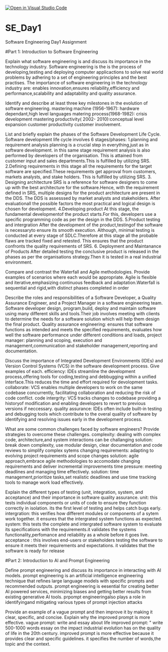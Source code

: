 [![Open in Visual Studio Code](https://classroom.github.com/assets/open-in-vscode-2e0aaae1b6195c2367325f4f02e2d04e9abb55f0b24a779b69b11b9e10269abc.svg)](https://classroom.github.com/online_ide?assignment_repo_id=18534260&assignment_repo_type=AssignmentRepo)
# SE_Day1
Software Engineering Day1 Assignment

#Part 1: Introduction to Software Engineering

Explain what software engineering is and discuss its importance in the technology industry.
Software engineering is the is the process of developing,testing and deploying computer applicactions to solve real world problems by adhering to a set of engineering principles and the best practises.
 The importance of software engineering in the technology industry are: enables innovation,ensures reliability,efficiency and performance,scalability and adaptability and quality assurance.
 
Identify and describe at least three key milestones in the evolution of software engineering.
mastering machine (1956-1967): hardware dependant,high level languages 
matering process(1968-1982): crisis development 
mastering productivity( 2002- 2010):conceptual level expansion customer productivity customer involvement.

List and briefly explain the phases of the Software Development Life Cycle.
Software development life cycle involves 6 stages/phases:
1.planning and requirement analysis
planning is a crucial step in everything,just as in software development. in this same stage requirement analysis is also performed by developers of the organisation. This is attained from customer input and sales departments.This is fulfilled by utilizing SRS.
2.Defining requirements
in this stage all the requirements for the target software are specified.These requirements get approval from customers, markets analysts, and stake holders. This is fulfilled by utilizing SRS.
3. Designing architecture
SRS is a reference for software designers to come up with the best architecture for the software.Hence, with the requirement defined in SRS, multiple designs for the product architecture are present in the DDS. The DDS is assesssed by market analysts and stakeholders. After evaluationall the possible factors the most practical and logical design is chosen for development.
4.Developing product
At this stage, the fundamental developmentof the product starts.For this, developers use a specific programming code as per the design in the DDS.
5.Product testing and intergration
After the development of the product,testingof the software is necessaryto ensure its smooth execution. Although, minimal testing is conducted at every stage of SDLC.Therefore at this stage  all the probable flaws are tracked fixed and retested. This ensures that the product confronts the quality requirements of SRS.
6. Deployment and Maintanance of Products
After detailed testing the conclusive product is released in the phases as per the organisations strategy.Then it is tested in a real industrial environment.

Compare and contrast the Waterfall and Agile methodologies. Provide examples of scenarios where each would be appropriate.
Agile is flexible and iterative,emphasizing continuous feedback and adaptation.Waterfall is sequential and rigid,with distinct phases completed in order 

Describe the roles and responsibilities of a Software Developer, a Quality Assurance Engineer, and a Project Manager in a software engineering team.
Software developer design, program,build, deploy and maintain software using many different skills and tools.Their job involves meeting with clients to determine the needs for a software solution which will help them design the final product.
Quality assurance engineering: ensures that software functions as intended and meets the specified requirements, evaluates how well the software performance under different conditions and loads, 
project manager: planning and scoping, execution and management,communication and stakeholder management,reporting and documentation.

Discuss the importance of Integrated Development Environments (IDEs) and Version Control Systems (VCS) in the software development process. Give examples of each.
efficiency: IDEs streamline the development process,offering tools for coding,testing and debbugging within a unified interface.This reduces the time and effort required for devolopment tasks.
collaborate: VCS enables multiple developers to work on the same codebase concurrently, facilitating collaboration and reducing the risk of code conflict.
code intergrity: VCS tracks changes to codebase providing a historyof modification and enabling developers to revert to previous versions if neccessary.
quality assurance: IDEs often include built-in testing and debugging tools which contribute to the overal quality of software by identifying and resolving issues early in the development process.

What are some common challenges faced by software engineers? Provide strategies to overcome these challenges.
complexity: dealing with complex code, architecture,and system interactions can be challanging
solution: break down complexity, use modular design, clear documentation and code reviews to simplify complex sytems
changing requirements: adapting to evolving project requirements and scope changes
solution: agile approach,embrace agile methodologies to accomodate changing requirements and deliver incremental improvements 
time pressure: meeting deadlines and managing time effectively.
solution: time management,prioritize tasks,set realistic deadlines and use time tracking tools to manage work load effectively.

Explain the different types of testing (unit, integration, system, and acceptance) and their importance in software quality assurance.
unit: this tests individual components or units of code to ensure they function correctly in isolation. its the first level of testing and helps catch bugs early.
intergration: this verifies how different modules or components of a sytem work together. it ensures that the intergrated system functions as expected.
system: this tests the complete and intergrated software system to evaluate its specifications with the requirements.it validates the systems functionality,perfomance and reliability as a whole before it goes live.
acceptance : this involves end-users or stakeholders testing the software to ensure it meets their requirements and expectations. it validates that the software is ready for release

#Part 2: Introduction to AI and Prompt Engineering


Define prompt engineering and discuss its importance in interacting with AI models.
prompt engineering is an artificial intelligence engineering technique that refines large language models with specific prompts and recommended outputs.
prompt engineering  is eesential for creating better AI powered services, minimizing biases and getting better results from existing generative AI tools.
prpompt engineeringalso plays a role in identifyingand mitigating various types of prompt injection attacks 

Provide an example of a vague prompt and then improve it by making it clear, specific, and concise. Explain why the improved prompt is more effective.
vague prompt: write and essay about life
improved prompt: " write 500-1000 words essay on the impact industrial evolution has on the quality of life in the 20th century.
improved prompt is more effective because it provides clear and specific guidelines. it specifies the number of words,the topic and the context.

